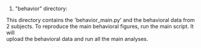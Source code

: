 1. "behavior" directory:

This directory contains the 'behavior_main.py' and the behavioral data from 2 subjects. To reproduce the main behavioral figures, run the main script. It will   
upload the behavioral data and run all the main analyses.
